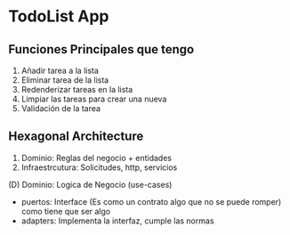 # TodoList App

## Funciones Principales que tengo

1. Añadir tarea a la lista
2. Eliminar tarea de la lista
3. Redenderizar tareas en la lista
4. Limpiar las tareas para crear una nueva
5. Validación de la tarea

## Hexagonal Architecture

1. Dominio: Reglas del negocio + entidades
2. Infraestrcutura: Solicitudes, http, servicios 


(D) Dominio: Logica de Negocio (use-cases)
 - puertos: Interface (Es como un contrato algo que no se puede romper) como tiene que ser algo
 - adapters: Implementa la interfaz, cumple las normas